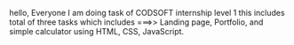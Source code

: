 hello, Everyone I am doing task of CODSOFT internship level 1 this includes total of three tasks which includes ===>> Landing page, Portfolio, and simple calculator using HTML, CSS, JavaScript.
